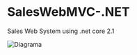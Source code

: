 # SalesWebMVC-.NET
Sales Web System using .net core 2.1


![Diagrama](https://github.com/cassio-morais/SalesWebMVC-.NET/tree/master/img)
